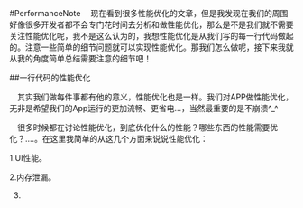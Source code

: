 #PerformanceNote
&emsp;现在看到很多性能优化的文章，但是我发现在我们的周围好像很多开发者都不会专门花时间去分析和做性能优化，那么是不是我们就不需要关注性能优化呢，我不是这么认为的，我想性能优化是从我们写的每一行代码做起的。注意一些简单的细节问题就可以实现性能优化。那我们怎么做呢，接下来我就从我的角度简单总结需要注意的细节吧！

##一行代码的性能优化

&emsp;其实我们做每件事都有他的意义，性能优化也是一样。我们对APP做性能优化，无非是希望我们的App运行的更加流畅、更省电...，当然最重要的是不崩溃^_^

&emsp;很多时候都在讨论性能优化，到底优化什么的性能？哪些东西的性能需要优化？....。在这里我简单的从这几个方面来说说性能优化：

1.UI性能。

2.内存泄漏。

3.